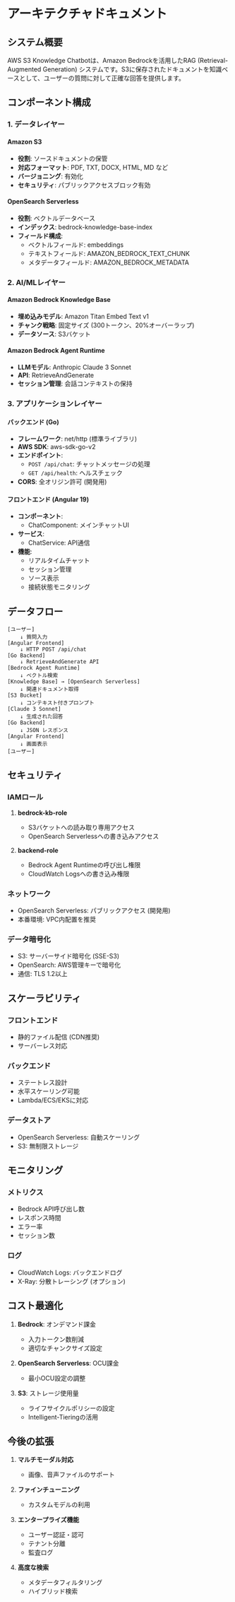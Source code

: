 # アーキテクチャドキュメント

## システム概要

AWS S3 Knowledge Chatbotは、Amazon Bedrockを活用したRAG (Retrieval-Augmented Generation) システムです。S3に保存されたドキュメントを知識ベースとして、ユーザーの質問に対して正確な回答を提供します。

## コンポーネント構成

### 1. データレイヤー

#### Amazon S3
- **役割**: ソースドキュメントの保管
- **対応フォーマット**: PDF, TXT, DOCX, HTML, MD など
- **バージョニング**: 有効化
- **セキュリティ**: パブリックアクセスブロック有効

#### OpenSearch Serverless
- **役割**: ベクトルデータベース
- **インデックス**: bedrock-knowledge-base-index
- **フィールド構成**:
  - ベクトルフィールド: embeddings
  - テキストフィールド: AMAZON_BEDROCK_TEXT_CHUNK
  - メタデータフィールド: AMAZON_BEDROCK_METADATA

### 2. AI/MLレイヤー

#### Amazon Bedrock Knowledge Base
- **埋め込みモデル**: Amazon Titan Embed Text v1
- **チャンク戦略**: 固定サイズ (300トークン、20%オーバーラップ)
- **データソース**: S3バケット

#### Amazon Bedrock Agent Runtime
- **LLMモデル**: Anthropic Claude 3 Sonnet
- **API**: RetrieveAndGenerate
- **セッション管理**: 会話コンテキストの保持

### 3. アプリケーションレイヤー

#### バックエンド (Go)
- **フレームワーク**: net/http (標準ライブラリ)
- **AWS SDK**: aws-sdk-go-v2
- **エンドポイント**:
  - `POST /api/chat`: チャットメッセージの処理
  - `GET /api/health`: ヘルスチェック
- **CORS**: 全オリジン許可 (開発用)

#### フロントエンド (Angular 19)
- **コンポーネント**: 
  - ChatComponent: メインチャットUI
- **サービス**:
  - ChatService: API通信
- **機能**:
  - リアルタイムチャット
  - セッション管理
  - ソース表示
  - 接続状態モニタリング

## データフロー

```
[ユーザー] 
    ↓ 質問入力
[Angular Frontend]
    ↓ HTTP POST /api/chat
[Go Backend]
    ↓ RetrieveAndGenerate API
[Bedrock Agent Runtime]
    ↓ ベクトル検索
[Knowledge Base] → [OpenSearch Serverless]
    ↓ 関連ドキュメント取得
[S3 Bucket]
    ↓ コンテキスト付きプロンプト
[Claude 3 Sonnet]
    ↓ 生成された回答
[Go Backend]
    ↓ JSON レスポンス
[Angular Frontend]
    ↓ 画面表示
[ユーザー]
```

## セキュリティ

### IAMロール

1. **bedrock-kb-role**
   - S3バケットへの読み取り専用アクセス
   - OpenSearch Serverlessへの書き込みアクセス

2. **backend-role**
   - Bedrock Agent Runtimeの呼び出し権限
   - CloudWatch Logsへの書き込み権限

### ネットワーク

- OpenSearch Serverless: パブリックアクセス (開発用)
- 本番環境: VPC内配置を推奨

### データ暗号化

- S3: サーバーサイド暗号化 (SSE-S3)
- OpenSearch: AWS管理キーで暗号化
- 通信: TLS 1.2以上

## スケーラビリティ

### フロントエンド
- 静的ファイル配信 (CDN推奨)
- サーバーレス対応

### バックエンド
- ステートレス設計
- 水平スケーリング可能
- Lambda/ECS/EKSに対応

### データストア
- OpenSearch Serverless: 自動スケーリング
- S3: 無制限ストレージ

## モニタリング

### メトリクス
- Bedrock API呼び出し数
- レスポンス時間
- エラー率
- セッション数

### ログ
- CloudWatch Logs: バックエンドログ
- X-Ray: 分散トレーシング (オプション)

## コスト最適化

1. **Bedrock**: オンデマンド課金
   - 入力トークン数削減
   - 適切なチャンクサイズ設定

2. **OpenSearch Serverless**: OCU課金
   - 最小OCU設定の調整

3. **S3**: ストレージ使用量
   - ライフサイクルポリシーの設定
   - Intelligent-Tieringの活用

## 今後の拡張

1. **マルチモーダル対応**
   - 画像、音声ファイルのサポート

2. **ファインチューニング**
   - カスタムモデルの利用

3. **エンタープライズ機能**
   - ユーザー認証・認可
   - テナント分離
   - 監査ログ

4. **高度な検索**
   - メタデータフィルタリング
   - ハイブリッド検索

